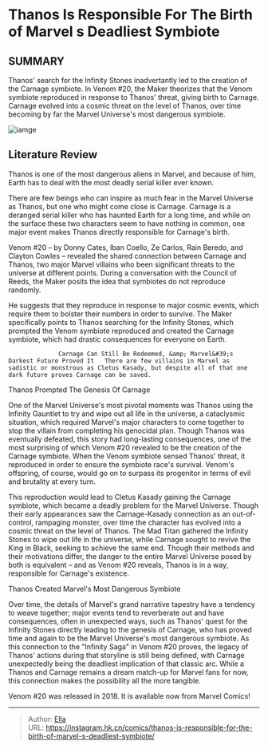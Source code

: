 # Thanos Is Responsible For The Birth of Marvel s Deadliest Symbiote


## SUMMARY 



  Thanos&#39; search for the Infinity Stones inadvertantly led to the creation of the Carnage symbiote.   In Venom #20, the Maker theorizes that the Venom symbiote reproduced in response to Thanos&#39; threat, giving birth to Carnage.   Carnage evolved into a cosmic threat on the level of Thanos, over time becoming by far the Marvel Universe&#39;s most dangerous symbiote.  

![iamge](https://static1.srcdn.com/wordpress/wp-content/uploads/2023/01/thanos-becomes-venom-featured-image.jpg)

## Literature Review

Thanos is one of the most dangerous aliens in Marvel, and because of him, Earth has to deal with the most deadly serial killer ever known.




There are few beings who can inspire as much fear in the Marvel Universe as Thanos, but one who might come close is Carnage. Carnage is a deranged serial killer who has haunted Earth for a long time, and while on the surface these two characters seem to have nothing in common, one major event makes Thanos directly responsible for Carnage&#39;s birth.




Venom #20 – by Donny Cates, Iban Coello, Ze Carlos, Rain Beredo, and Clayton Cowles – revealed the shared connection between Carnage and Thanos, two major Marvel villains who been significant threats to the universe at different points. During a conversation with the Council of Reeds, the Maker posits the idea that symbiotes do not reproduce randomly.



          

He suggests that they reproduce in response to major cosmic events, which require them to bolster their numbers in order to survive. The Maker specifically points to Thanos searching for the Infinity Stones, which prompted the Venom symbiote reproduced and created the Carnage symbiote, which had drastic consequences for everyone on Earth.

                  Carnage Can Still Be Redeemed, &amp; Marvel&#39;s Darkest Future Proved It   There are few villains in Marvel as sadistic or monstrous as Cletus Kasady, but despite all of that one dark future proves Carnage can be saved.   





 Thanos Prompted The Genesis Of Carnage 


          

One of the Marvel Universe&#39;s most pivotal moments was Thanos using the Infinity Gauntlet to try and wipe out all life in the universe, a cataclysmic situation, which required Marvel&#39;s major characters to come together to stop the villain from completing his genocidal plan. Though Thanos was eventually defeated, this story had long-lasting consequences, one of the most surprising of which Venom #20 revealed to be the creation of the Carnage symbiote. When the Venom symbiote sensed Thanos&#39; threat, it reproduced in order to ensure the symbiote race&#39;s survival. Venom&#39;s offspring, of course, would go on to surpass its progenitor in terms of evil and brutality at every turn.

This reproduction would lead to Cletus Kasady gaining the Carnage symbiote, which became a deadly problem for the Marvel Universe. Though their early appearances saw the Carnage-Kasady connection as an out-of-control, rampaging monster, over time the character has evolved into a cosmic threat on the level of Thanos. The Mad Titan gathered the Infinity Stones to wipe out life in the universe, while Carnage sought to revive the King in Black, seeking to achieve the same end. Though their methods and their motivations differ, the danger to the entire Marvel Universe posed by both is equivalent – and as Venom #20 reveals, Thanos is in a way, responsible for Carnage&#39;s existence.






 Thanos Created Marvel&#39;s Most Dangerous Symbiote 
          

Over time, the details of Marvel&#39;s grand narrative tapestry have a tendency to weave together; major events tend to reverberate out and have consequences, often in unexpected ways, such as Thanos&#39; quest for the Infinity Stones directly leading to the genesis of Carnage, who has proved time and again to be the Marvel Universe&#39;s most dangerous symbiote. As this connection to the &#34;Infinity Saga&#34; in Venom #20 proves, the legacy of Thanos&#39; actions during that storyline is still being defined, with Carnage unexpectedly being the deadliest implication of that classic arc. While a Thanos and Carnage remains a dream match-up for Marvel fans for now, this connection makes the possibility all the more tangible.



Venom #20 was released in 2018. It is available now from Marvel Comics!








---

> Author: [Ella](https://instagram.hk.cn/)  
> URL: https://instagram.hk.cn/comics/thanos-is-responsible-for-the-birth-of-marvel-s-deadliest-symbiote/  

